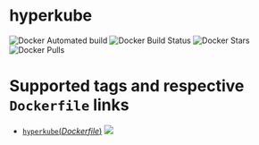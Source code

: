 # hyperkube

![Docker Automated build](https://img.shields.io/docker/cloud/automated/ygqygq2/hyperkube.svg) ![Docker Build Status](https://img.shields.io/docker/cloud/build/ygqygq2/hyperkube.svg) ![Docker Stars](https://img.shields.io/docker/stars/ygqygq2/hyperkube.svg) ![Docker Pulls](https://img.shields.io/docker/pulls/ygqygq2/hyperkube.svg)

# Supported tags and respective `Dockerfile` links

- [`hyperkube`(*Dockerfile*)](https://github.com/ygqygq2/fuck_cnfw_docker/blob/master/hyperkube/Dockerfile) [![](https://images.microbadger.com/badges/image/ygqygq2/hyperkube.svg)](http://microbadger.com/images/ygqygq2/hyperkube "Get your own image badge on microbadger.com")


